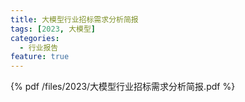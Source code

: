 ```yaml
---
title: 大模型行业招标需求分析简报
tags: [2023, 大模型]
categories:
  - 行业报告
feature: true
---
```


{% pdf /files/2023/大模型行业招标需求分析简报.pdf %}

